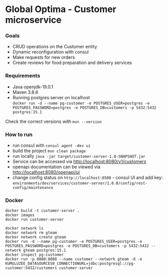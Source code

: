 # Global Optima - Customer microservice
### Goals
 - CRUD operations on the Customer entity
 - Dynamic reconfiguration with consul
 - Make requests for new orders
 - Create reviews for food preparation and delivery services

### Requirements
 - Java openjdk-19.0.1
 - Maven 3.8.6
 - Running postgres server on localhost  
`docker run -d --name pg-customer -e POSTGRES_USER=postgres -e POSTGRES_PASSWORD=postgres -e POSTGRES_DB=customers -p 5432:5432 postgres:15.1`

Check the correct versions with `mvn --version`

### How to run
 - run consul with `consul agent -dev ui`
 - build the project `mvn clean package`  
 - run locally `java -jar target/customer-server-1.0-SNAPSHOT.jar`  
 - Service can be accessed via [http://localhost:8080/v1/customers](http://localhost:8080/v1/customers)
 - openapi documentation can be viewed via [http://localhost:8080/openapi/ui](http://localhost:8080/openapi/ui)
 - change config status on `http://localhost:8500` - consul UI and add key: `environments/dev/services/customer-server/1.0.0/config/rest-config/maintenance`

### Docker
```
docker build -t customer-server .   
docker images
docker run customer-server
```

```
docker network ls  
docker network rm gteam
docker network create gteam
docker run -d --name pg-customer -e POSTGRES_USER=postgres -e POSTGRES_PASSWORD=postgres -e POSTGRES_DB=customers -p 5432:5432 --network gteam postgres:15.1
docker inspect pg-customer
docker run -p 8080:8080 --name customer --network gteam -d -e KUMULUZEE_DATASOURCES0_CONNECTIONURL=jdbc:postgresql://pg-customer:5432/customers customer-server
```

